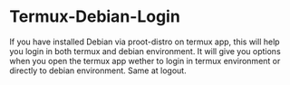 # Termux-Debian-Login
If you have installed Debian via proot-distro on termux app, this will help you login in both termux and debian environment. It will give you options when you open the termux app wether to login in termux environment or directly to debian environment. Same at logout. 
